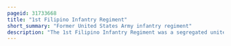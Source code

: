 ```yaml
---
pageid: 31733668
title: "1st Filipino Infantry Regiment"
short_summary: "Former United States Army infantry regiment"
description: "The 1st Filipino Infantry Regiment was a segregated united States army Infantry Regiment formed of filipino Americans from the continental united States and a few Veterans of the Battle of the Philippines that saw Combat during World War Ii. It was formed and activated under the Auspices of the california national Guard at camp san Luis Obispo California. Originally created as a Battalion it was officially declared a Regiment on July 13 1942. It was initially dispatched in 1944 to new Guinea and became a Source of Manpower for special Forces and Units that would serve in occupied Territories. In 1945 it was deployed to the Philippines where it saw first Combat as a Unit. It remained in the Philippines after major Combat Operations until returning to california and was deactivated at Camp Stoneman in 1946."
---
```

